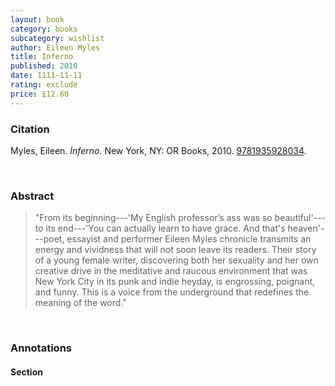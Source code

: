 ```yaml
---
layout: book
category: books
subcategory: wishlist
author: Eileen Myles
title: Inferno
published: 2010
date: 1111-11-11
rating: exclude
price: £12.60
---
```


### Citation

Myles, Eileen. *Inferno.* New York, NY: OR Books, 2010. [9781935928034](https://orbooks.com/catalog/inferno-a-poets-novel/).

<br>

### Abstract

> "From its beginning---'My English professor’s ass was so beautiful'---to its end---'You can actually learn to have grace. And that's heaven'---poet, essayist and performer Eileen Myles chronicle transmits an energy and vividness that will not soon leave its readers. Their story of a young female writer, discovering both her sexuality and her own creative drive in the meditative and raucous environment that was New York City in its punk and indie heyday, is engrossing, poignant, and funny. This is a voice from the underground that redefines the meaning of the word."

<br>

### Annotations

#### Section

<br>
